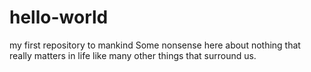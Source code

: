 # hello-world
my first repository
to mankind
Some nonsense here about nothing that really matters in life like many other things that surround us.
